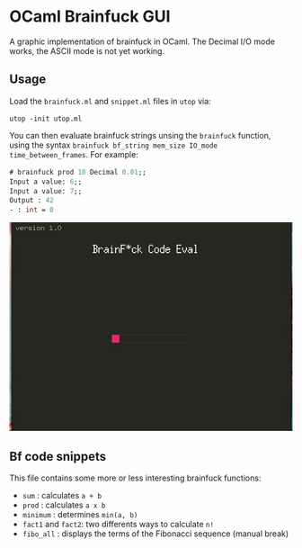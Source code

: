 # OCaml Brainfuck GUI

A graphic implementation of brainfuck in OCaml.
The Decimal I/O mode works, the ASCII mode is not yet working.

## Usage

Load the `brainfuck.ml` and `snippet.ml` files in `utop` via:

```
utop -init utop.ml
```

You can then evaluate brainfuck strings unsing the `brainfuck` function, using the syntax `brainfuck bf_string mem_size IO_mode time_between_frames`. For example:

```ocaml
# brainfuck prod 10 Decimal 0.01;;
Input a value: 6;;
Input a value: 7;;
Output : 42
- : int = 0
```

![brainfuck code eval](images/brainfuck.gif)

## Bf code snippets

This file contains some more or less interesting brainfuck functions:

- `sum` : calculates `a + b`
- `prod` : calculates `a x b`
- `minimum` : determines `min(a, b)`
- `fact1` and `fact2`: two differents ways to calculate `n!`
- `fibo_all` : displays the terms of the Fibonacci sequence (manual break)





